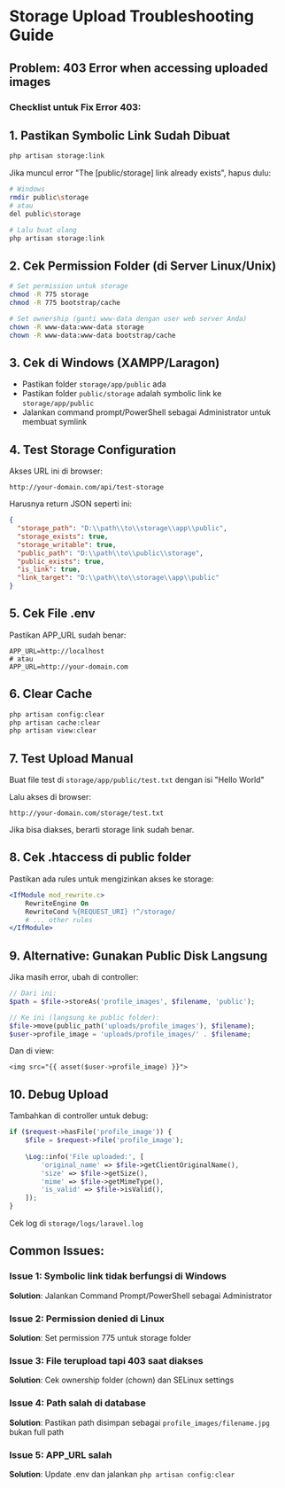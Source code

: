 # Storage Upload Troubleshooting Guide

## Problem: 403 Error when accessing uploaded images

### Checklist untuk Fix Error 403:

## 1. **Pastikan Symbolic Link Sudah Dibuat**
```bash
php artisan storage:link
```

Jika muncul error "The [public/storage] link already exists", hapus dulu:
```bash
# Windows
rmdir public\storage
# atau
del public\storage

# Lalu buat ulang
php artisan storage:link
```

## 2. **Cek Permission Folder (di Server Linux/Unix)**
```bash
# Set permission untuk storage
chmod -R 775 storage
chmod -R 775 bootstrap/cache

# Set ownership (ganti www-data dengan user web server Anda)
chown -R www-data:www-data storage
chown -R www-data:www-data bootstrap/cache
```

## 3. **Cek di Windows (XAMPP/Laragon)**
- Pastikan folder `storage/app/public` ada
- Pastikan folder `public/storage` adalah symbolic link ke `storage/app/public`
- Jalankan command prompt/PowerShell sebagai Administrator untuk membuat symlink

## 4. **Test Storage Configuration**
Akses URL ini di browser:
```
http://your-domain.com/api/test-storage
```

Harusnya return JSON seperti ini:
```json
{
  "storage_path": "D:\\path\\to\\storage\\app\\public",
  "storage_exists": true,
  "storage_writable": true,
  "public_path": "D:\\path\\to\\public\\storage",
  "public_exists": true,
  "is_link": true,
  "link_target": "D:\\path\\to\\storage\\app\\public"
}
```

## 5. **Cek File .env**
Pastikan APP_URL sudah benar:
```env
APP_URL=http://localhost
# atau
APP_URL=http://your-domain.com
```

## 6. **Clear Cache**
```bash
php artisan config:clear
php artisan cache:clear
php artisan view:clear
```

## 7. **Test Upload Manual**
Buat file test di `storage/app/public/test.txt` dengan isi "Hello World"

Lalu akses di browser:
```
http://your-domain.com/storage/test.txt
```

Jika bisa diakses, berarti storage link sudah benar.

## 8. **Cek .htaccess di public folder**
Pastikan ada rules untuk mengizinkan akses ke storage:
```apache
<IfModule mod_rewrite.c>
    RewriteEngine On
    RewriteCond %{REQUEST_URI} !^/storage/
    # ... other rules
</IfModule>
```

## 9. **Alternative: Gunakan Public Disk Langsung**
Jika masih error, ubah di controller:
```php
// Dari ini:
$path = $file->storeAs('profile_images', $filename, 'public');

// Ke ini (langsung ke public folder):
$file->move(public_path('uploads/profile_images'), $filename);
$user->profile_image = 'uploads/profile_images/' . $filename;
```

Dan di view:
```blade
<img src="{{ asset($user->profile_image) }}">
```

## 10. **Debug Upload**
Tambahkan di controller untuk debug:
```php
if ($request->hasFile('profile_image')) {
    $file = $request->file('profile_image');
    
    \Log::info('File uploaded:', [
        'original_name' => $file->getClientOriginalName(),
        'size' => $file->getSize(),
        'mime' => $file->getMimeType(),
        'is_valid' => $file->isValid(),
    ]);
}
```

Cek log di `storage/logs/laravel.log`

## Common Issues:

### Issue 1: Symbolic link tidak berfungsi di Windows
**Solution**: Jalankan Command Prompt/PowerShell sebagai Administrator

### Issue 2: Permission denied di Linux
**Solution**: Set permission 775 untuk storage folder

### Issue 3: File terupload tapi 403 saat diakses
**Solution**: Cek ownership folder (chown) dan SELinux settings

### Issue 4: Path salah di database
**Solution**: Pastikan path disimpan sebagai `profile_images/filename.jpg` bukan full path

### Issue 5: APP_URL salah
**Solution**: Update .env dan jalankan `php artisan config:clear`

